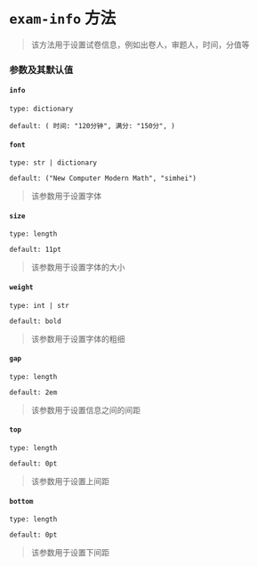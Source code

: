 # `exam-info` 方法
> 该方法用于设置试卷信息，例如出卷人，审题人，时间，分值等
### 参数及其默认值

#### `info`

`type: dictionary`

`default: (
    时间: "120分钟",
    满分: "150分",
  )`

#### `font`

`type: str | dictionary`

`default: ("New Computer Modern Math", "simhei")`

>该参数用于设置字体

#### `size`

`type: length`

`default: 11pt`

>该参数用于设置字体的大小

#### `weight`

`type: int | str`

`default: bold`

>该参数用于设置字体的粗细

#### `gap`

`type: length`

`default: 2em`

>该参数用于设置信息之间的间距

#### `top`

`type: length`

`default: 0pt`

>该参数用于设置上间距

#### `bottom`

`type: length`

`default: 0pt`

>该参数用于设置下间距